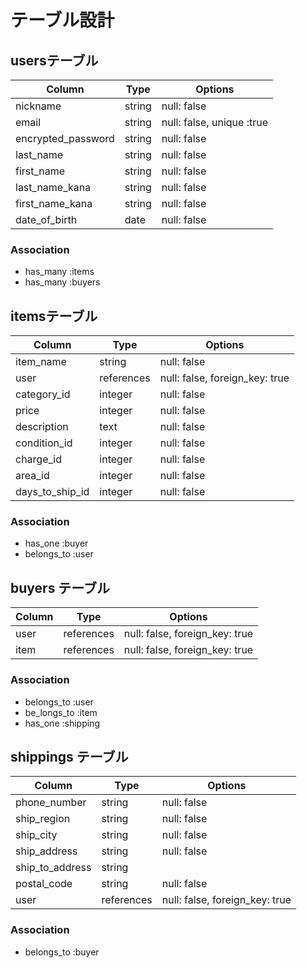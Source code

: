 # テーブル設計


## usersテーブル

| Column                | Type   | Options                   |
| ----------------------| ------ | --------------------------|
| nickname              | string | null: false               |
| email                 | string | null: false, unique :true | 
| encrypted_password    | string | null: false               |
| last_name             | string | null: false               |
| first_name            | string | null: false               |
| last_name_kana        | string | null: false               |
| first_name_kana       | string | null: false               |
| date_of_birth         | date   | null: false               |
### Association

- has_many :items
- has_many :buyers

## itemsテーブル

| Column          | Type       | Options                        |
| ----------------| -----------| -------------------------------|
| item_name       | string     | null: false                    |
| user            | references | null: false, foreign_key: true |
| category_id     | integer    | null: false                    |
| price           | integer    | null: false                    |
| description     | text       | null: false                    |
| condition_id    | integer    | null: false                    |
| charge_id       | integer    | null: false                    |
| area_id         | integer    | null: false                    |
| days_to_ship_id | integer    | null: false                    |

### Association
- has_one :buyer
- belongs_to :user

## buyers テーブル

| Column      | Type       | Options                        |
| ------------| -----------| -------------------------------|
| user        | references | null: false, foreign_key: true |
| item        | references | null: false, foreign_key: true |

### Association
 - belongs_to :user
 - be_longs_to :item
 - has_one :shipping

## shippings テーブル

| Column                | Type       | Options                        |
| ----------------------| -----------| ------------------------------ |
| phone_number          | string     | null: false                    |
| ship_region           | string     | null: false                    |
| ship_city             | string     | null: false                    |
| ship_address          | string     | null: false                    |
| ship_to_address       | string     |                                |
| postal_code           | string     | null: false                    |
| user                  | references | null: false, foreign_key: true |


### Association
- belongs_to :buyer




